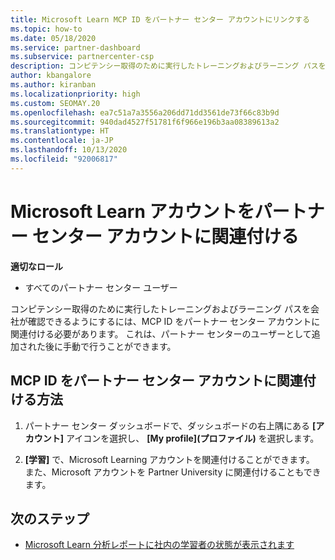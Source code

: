 ```yaml
---
title: Microsoft Learn MCP ID をパートナー センター アカウントにリンクする
ms.topic: how-to
ms.date: 05/18/2020
ms.service: partner-dashboard
ms.subservice: partnercenter-csp
description: コンピテンシー取得のために実行したトレーニングおよびラーニング パスを会社が確認できるように、MCP ID をパートナー センター アカウントに関連付ける方法について説明します。
author: kbangalore
ms.author: kiranban
ms.localizationpriority: high
ms.custom: SEOMAY.20
ms.openlocfilehash: ea7c51a7a3556a206dd71dd3561de73f66c83b9d
ms.sourcegitcommit: 940dad4527f51781f6f966e196b3aa08389613a2
ms.translationtype: HT
ms.contentlocale: ja-JP
ms.lasthandoff: 10/13/2020
ms.locfileid: "92006817"
---
```

# <a name="associate-your-microsoft-learn-account-to-your-partner-center-account"></a>Microsoft Learn アカウントをパートナー センター アカウントに関連付ける

**適切なロール**

- すべてのパートナー センター ユーザー

コンピテンシー取得のために実行したトレーニングおよびラーニング パスを会社が確認できるようにするには、MCP ID をパートナー センター アカウントに関連付ける必要があります。 これは、パートナー センターのユーザーとして追加された後に手動で行うことができます。

## <a name="how-to-associate-your-mcp-id-to-your-partner-center-account"></a>MCP ID をパートナー センター アカウントに関連付ける方法

1. パートナー センター ダッシュボードで、ダッシュボードの右上隅にある **[アカウント]** アイコンを選択し、 **[My profile]\(プロファイル\)** を選択します。

2. **[学習]** で、Microsoft Learning アカウントを関連付けることができます。 また、Microsoft アカウントを Partner University に関連付けることもできます。

## <a name="next-steps"></a>次のステップ

- [Microsoft Learn 分析レポートに社内の学習者の状態が表示されます](ms-learn-analytics.md)